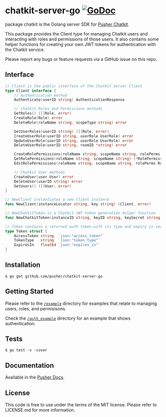 # chatkit-server-go [![GoDoc](https://godoc.org/github.com/pusher/chatkit-server-go?status.svg)](http://godoc.org/github.com/pusher/chatkit-server-go)

package chatkit is the Golang server SDK for [Pusher Chatkit](https://pusher.com/chatkit).

This package provides the Client type for managing Chatkit users and
interacting with roles and permissions of those users. It also contains some helper
functions for creating your own JWT tokens for authentication with the Chatkit
service.

Please report any bugs or feature requests via a GitHub issue on this repo.

## Interface

```go
// Client is the public interface of the Chatkit Server Client
type Client interface {
    // Authentication method
    Authenticate(userID string) AuthenticationResponse

    // Chatkit Roles and Permissions methods
    GetRoles() ([]Role, error)
    CreateRole(Role) error
    DeleteRole(roleName string, scopeType string) error

    GetUserRoles(userID string) ([]Role, error)
    CreateUserRole(userID string, userRole UserRole) error
    UpdateUserRole(userID string, userRole UserRole) error
    DeleteUserRole(userID string, roomID *string) error

    CreateRolePermissions(roleName string, scopeName string, rolePerms RolePermissions) error
    GetRolePermissions(roleName string, scopeName string) (*RolePermissions, error)
    EditRolePermissions(roleName string, scopeName string, rolePerms RolePermissions) error

    // Chatkit User methods
    CreateUser(user User) error
    DeleteUser(userID string) error
    GetUsers() ([]User, error)
}

// NewClient instantiates a new Client instance
func NewClient(instanceLocator string, key string) (Client, error)

// NewChatkitToken is a Chatkit JWT token generation helper function
func NewChatkitToken(instanceID string, keyID string, keySecret string, userID *string, su bool, expiryDuration time.Duration) (Token, error)

// Token contains a returned auth token with its type and expiry in seconds
type Token struct {
	AccessToken string  `json:"access_token"`
	TokenType   string  `json:"token_type"`
	ExpiresIn   float64 `json:"expires_in"`
}
```

## Installation

    $ go get github.com/pusher/chatkit-server-go

## Getting Started

Please refer to the [`/example`](https://github.com/pusher/chatkit-server-go/tree/master/example) directory for examples that relate to managing users, roles, and permisisons.

Check the [`/auth_example`](https://github.com/pusher/chatkit-server-go/tree/master/auth_example) directory for an example that shows authentication.

## Tests

    $ go test -v -cover

## Documentation

Available in the [Pusher Docs](https://docs.pusher.com/chatkit).

## License

This code is free to use under the terms of the MIT license. Please refer to LICENSE.md for more information.
